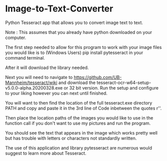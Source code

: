 # Image-to-Text-Converter
Python Tesseract app that allows you to convert image text to text.


Note : This assumes that you already have python downloaded on your computer.

The first step needed to allow for this program to work with your image files you would like is to (Windows Users) pip install pytesseract in your command terminal. 

After it will download the library needed.

Next you will need to navigate to https://github.com/UB-Mannheim/tesseract/wiki  and download the tesseract-ocr-w64-setup-v5.0.0-alpha.20200328.exe  or 32 bit version. Run the setup and configure to your liking however you can next until finished.


You will want to then find the location of the full tesseract.exe directory PATH and copy and paste it in the 3rd line of Code inbetween the quotes r''.

Then place the location paths of the images you would like to use in the function call if you don't want to use my pictures and run the program.

You should see the text that appears in the image which works pretty well but has trouble with letters or characters not standardly written.


The use of this application and library pytesseract are numerous would suggest to learn more about Tesseract.
